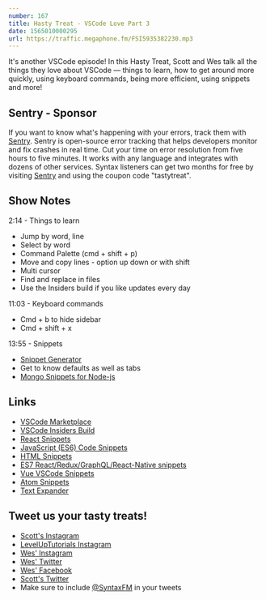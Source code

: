 ```yaml
---
number: 167
title: Hasty Treat - VSCode Love Part 3
date: 1565010000295
url: https://traffic.megaphone.fm/FSI5935382230.mp3
---
```


It's another VSCode episode! In this Hasty Treat, Scott and Wes talk all the things they love about VSCode — things to learn, how to get around more quickly, using keyboard commands, being more efficient, using snippets and more!

## Sentry - Sponsor

If you want to know what's happening with your errors, track them with [Sentry](https://sentry.io/). Sentry is open-source error tracking that helps developers monitor and fix crashes in real time. Cut your time on error resolution from five hours to five minutes. It works with any language and integrates with dozens of other services. Syntax listeners can get two months for free by visiting [Sentry](https://sentry.io/) and using the coupon code "tastytreat".

## Show Notes

2:14 - Things to learn

* Jump by word, line
* Select by word
* Command Palette (cmd + shift + p)
* Move and copy lines - option up down or with shift
* Multi cursor
* Find and replace in files
* Use the Insiders build if you like updates every day

11:03 - Keyboard commands

* Cmd + b to hide sidebar
* Cmd + shift + x

13:55 - Snippets

* [Snippet Generator](https://snippet-generator.app/)
* Get to know defaults as well as tabs
* [Mongo Snippets for Node-js](https://marketplace.visualstudio.com/items?itemName=roerohan.mongo-snippets-for-node-js)

## Links
* [VSCode Marketplace](https://marketplace.visualstudio.com/)
* [VSCode Insiders Build](https://code.visualstudio.com/insiders/)
* [React Snippets](https://marketplace.visualstudio.com/items?itemName=xabikos.ReactSnippets)
* [JavaScript (ES6) Code Snippets](https://marketplace.visualstudio.com/items?itemName=xabikos.JavaScriptSnippets)
* [HTML Snippets](https://marketplace.visualstudio.com/items?itemName=abusaidm.html-snippets)
* [ES7 React/Redux/GraphQL/React-Native snippets](https://marketplace.visualstudio.com/items?itemName=dsznajder.es7-react-js-snippets)
* [Vue VSCode Snippets](https://marketplace.visualstudio.com/items?itemName=sdras.vue-vscode-snippets)
* [Atom Snippets](https://atom.io/packages/snippets)
* [Text Expander](https://textexpander.com/)

## Tweet us your tasty treats!
* [Scott's Instagram](https://www.instagram.com/stolinski/)
* [LevelUpTutorials Instagram](https://www.instagram.com/LevelUpTutorials/)
* [Wes' Instagram](https://www.instagram.com/wesbos/)
* [Wes' Twitter](https://twitter.com/wesbos)
* [Wes' Facebook](https://www.facebook.com/wesbos.developer)
* [Scott's Twitter](https://twitter.com/stolinski)
* Make sure to include [@SyntaxFM](https://twitter.com/SyntaxFM) in your tweets